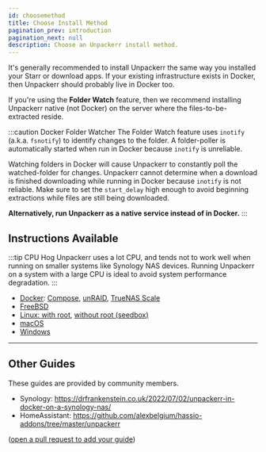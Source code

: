 ```yaml
---
id: choosemethod
title: Choose Install Method
pagination_prev: introduction
pagination_next: null
description: Choose an Unpackerr install method.
---
```


It's generally recommended to install Unpackerr the same way you installed your
Starr or download apps. If your existing infrastructure exists in Docker, then
Unpackerr should probably live in Docker too.

If you're using the **Folder Watch** feature, then we recommend installing
Unpackerr native (not Docker) on the server where the files-to-be-extracted
reside.

:::caution Docker Folder Watcher
The Folder Watch feature uses `inotify` (a.k.a. `fsnotify`) to identify
changes to the folder. A folder-poller is automatically started when run in
Docker because `inotify` is unreliable.

Watching folders in Docker will cause Unpackerr to constantly poll the
watched-folder for changes. Unpackerr cannot determine when a download is
finished downloading while running in Docker because `inotify` is not reliable.
Make sure to set the `start_delay` high enough to avoid beginning extractions
while files are still being downloaded.

**Alternatively, run Unpackerr as a native service instead of in Docker.**
:::

## Instructions Available

:::tip CPU Hog
Unpackerr uses a lot CPU, and tends not to work well when running on smaller systems like Synology NAS devices.
Running Unpackerr on a system with a large CPU is ideal to avoid system performance degradation.
:::

- [Docker](/docs/install/docker): [Compose](/docs/install/compose), [unRAID](/docs/install/unraid),
    [TrueNAS Scale](/docs/install/truenas-scale)
- [FreeBSD](/docs/install/freebsd)
- [Linux: with root](/docs/install/linux), [without root (seedbox)](/docs/install/seedbox)
- [macOS](/docs/install/macos)
- [Windows](/docs/install/windows)

---

## Other Guides

These guides are provided by community members.

- Synology: https://drfrankenstein.co.uk/2022/07/02/unpackerr-in-docker-on-a-synology-nas/
- HomeAssistant: https://github.com/alexbelgium/hassio-addons/tree/master/unpackerr

([open a pull request to add your guide](https://github.com/Unpackerr/unpackerr.github.io/blob/main/docs/install/choosemethod.md))
